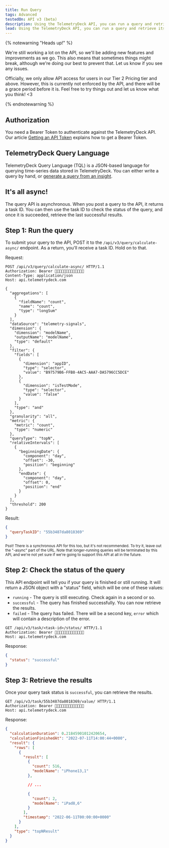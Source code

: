 ```yaml
---
title: Run Query
tags: Advanced
testedOn: API v3 (beta)
description: Using the TelemetryDeck API, you can run a query and retrieve its results
lead: Using the TelemetryDeck API, you can run a query and retrieve its results
---
```


{% notewarning "Heads up!" %}

We're still working a lot on the API, so we'll be adding new features and improvements as we go. This also means that sometimes things might break, although we're doing our best to prevent that. Let us know if you see any issues.

Officially, we only allow API access for users in our Tier 2 Pricing tier and above. However, this is currently not enforced by the API, and there will be a grace period before it is. Feel free to try things out and let us know what you think! <3

{% endnotewarning %}

## Authorization

You need a Bearer Token to authenticate against the TelemetryDeck API. Our article [Getting an API Token](/docs/api/api-token/) explains how to get a Bearer Token.

## TelemetryDeck Query Language

TelemetryDeck Query Language (TQL) is a JSON-based language for querying time-series data stored in TelemetryDeck. You can either write a query by hand, or [generate a query from an insight](/docs/api/api-query-from-insight/).

## It's all async!

The query API is asynchronous. When you post a query to the API, it returns a task ID. You can then use the task ID to check the status of the query, and once it is succeeded, retrieve the last successful results.

## Step 1: Run the query

To submit your query to the API, POST it to the `/api/v3/query/calculate-async/` endpoint. As a return, you'll receive a task ID. Hold on to that.

Request:

```text
POST /api/v3/query/calculate-async/ HTTP/1.1
Authorization: Bearer 🐻🐻🐻🐻🐻🐻🐻🐻🐻🐻🐻🐻🐻
Content-Type: application/json
Host: api.telemetrydeck.com

{
  "aggregations": [
    {
      "fieldName": "count",
      "name": "count",
      "type": "longSum"
    }
  ],
  "dataSource": "telemetry-signals",
  "dimension": {
    "dimension": "modelName",
    "outputName": "modelName",
    "type": "default"
  },
  "filter": {
    "fields": [
      {
        "dimension": "appID",
        "type": "selector",
        "value": "B97579B6-FFB8-4AC5-AAA7-DA5796CC5DCE"
      },
      {
        "dimension": "isTestMode",
        "type": "selector",
        "value": "false"
      }
    ],
    "type": "and"
  },
  "granularity": "all",
  "metric": {
    "metric": "count",
    "type": "numeric"
  },
  "queryType": "topN",
  "relativeIntervals": [
    {
      "beginningDate": {
        "component": "day",
        "offset": -30,
        "position": "beginning"
      },
      "endDate": {
        "component": "day",
        "offset": 0,
        "position": "end"
      }
    }
  ],
  "threshold": 200
}
```

Result:

```json
{
  "queryTaskID": "55b3487da8018369"
}
```

<small>Psst! There is a synchronous API for this too, but it's not recommended. To try it, leave out the "-async" part of the URL. Note that longer-running queries will be terminated by this API, and we're not yet sure if we're going to support this API at all in the future.</small>

## Step 2: Check the status of the query

This API endpoint will tell you if your query is finished or still running. It will return a JSON object with a "status" field, which will be one of these values:

- `running` - The query is still executing. Check again in a second or so.
- `successful` - The query has finished successfully. You can now retrieve the results.
- `failed` - The query has failed. There will be a second key, `error` which will contain a description of the error.

```text
GET /api/v3/task/<task-id>/status/ HTTP/1.1
Authorization: Bearer 🐻🐻🐻🐻🐻🐻🐻🐻🐻🐻🐻🐻🐻
Host: api.telemetrydeck.com
```

Response:

```json
{
  "status": "successful"
}
```

## Step 3: Retrieve the results

Once your query task status is `successful`, you can retrieve the results.

```text
GET /api/v3/task/55b3487da8018369/value/ HTTP/1.1
Authorization: Bearer 🐻🐻🐻🐻🐻🐻🐻🐻🐻🐻🐻🐻🐻
Host: api.telemetrydeck.com

```

Response:

```json
{
  "calculationDuration": 0.21845901012420654,
  "calculationFinishedAt": "2022-07-11T14:00:44+0000",
  "result": {
    "rows": [
      {
        "result": [
          {
            "count": 516,
            "modelName": "iPhone13,1"
          },

          // ...

          {
            "count": 2,
            "modelName": "iPad8,6"
          }
        ],
        "timestamp": "2022-06-11T00:00:00+0000"
      }
    ],
    "type": "topNResult"
  }
}
```
